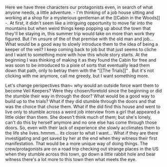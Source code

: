 Here we have three characters our protagonists even, in search of what anyone needs, a little adventure. - I'm thinking of a job house sitting and working at a shop for a mysterious gentleman at the [[Cabin in the Woods]] -. At first, it didn't seem like a intriguing opportunity to move far into the mountains but when weird things keep popping up about the town that they'll be staying in, this summer trip would take on more than work they figured. But I'm unsure of the of that premise with the old man and job... What would be a good way to slowly introduce them to the idea of being a keeper of the veil? I keep coming back to job but that just seems to cliche and I want to something more with how this whole story starts. At the beginning I was thinking of making it as they found the Cabin for free and was soon to be introduced to a pixie of sorts that eventually lead them down that path, only to betray them with the "[[The Trials]]" .  But it's not clicking with me anymore, call me greedy, but I want something more.

Let's change perspectives than~ why would an outside force want them to become Veil Keepers? Were they chosen/foretold since the beginning or did the stumble their way in through the door? What would be a good way to build up to the trials? What if they did stumble through the doors and that was the choice that chose them. What if the did find this house and went to live only to stumble across a weird job interview from a girl that appeared a little older than them. She doesn't think much of them; but she's lonely, can't do this by herself anymore and no one else has come through those doors. So, even with their lack of experience she slowly acclimates them to the life she lives. hmmm... its closer to what I want... What if they are there investigating and get saved by her at the end when they witness their first manifestation. That would be a more unique way of doing things. The crew/protagonists are on a road trip checking out strange places in the US when they stumble across this town, go down a little rabbit hole and bear witness there's a lot more to this town then what meets the eye.  